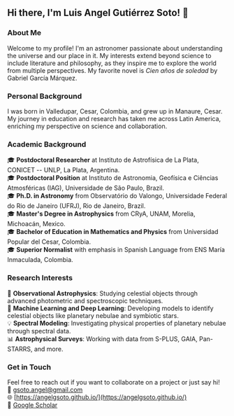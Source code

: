 ## Hi there, I'm Luis Angel Gutiérrez Soto! 👋

### About Me
Welcome to my profile! I'm an astronomer passionate about understanding the universe and our place in it. My interests extend beyond science to include literature and philosophy, as they inspire me to explore the world from multiple perspectives. My favorite novel is *Cien años de soledad* by Gabriel García Márquez.

### Personal Background
I was born in Valledupar, Cesar, Colombia, and grew up in Manaure, Cesar. My journey in education and research has taken me across Latin America, enriching my perspective on science and collaboration.

### Academic Background
🎓 **Postdoctoral Researcher** at Instituto de Astrofísica de La Plata, CONICET -- UNLP, La Plata, Argentina.  
🎓 **Postdoctoral Position** at Instituto de Astronomia, Geofísica e Ciências Atmosféricas (IAG), Universidade de São Paulo, Brazil.  
🎓 **Ph.D. in Astronomy** from Observatório do Valongo, Universidade Federal do Rio de Janeiro (UFRJ), Rio de Janeiro, Brazil.  
🎓 **Master's Degree in Astrophysics** from CRyA, UNAM, Morelia, Michoacán, Mexico.  
🎓 **Bachelor of Education in Mathematics and Physics** from Universidad Popular del Cesar, Colombia.  
🎓 **Superior Normalist** with emphasis in Spanish Language from ENS María Inmaculada, Colombia.

### Research Interests
🔭 **Observational Astrophysics**: Studying celestial objects through advanced photometric and spectroscopic techniques.  
🤖 **Machine Learning and Deep Learning**: Developing models to identify celestial objects like planetary nebulae and symbiotic stars.  
💡 **Spectral Modeling**: Investigating physical properties of planetary nebulae through spectral data.  
📊 **Astrophysical Surveys**: Working with data from S-PLUS, GAIA, Pan-STARRS, and more.

### Get in Touch
Feel free to reach out if you want to collaborate on a project or just say hi!  
📧 [gsoto.angel@gmail.com](mailto:gsoto.angel@gmail.com)  
🌐 [https://angelgsoto.github.io/](https://angelgsoto.github.io/)  
📄 [Google Scholar](https://scholar.google.com/citations?user=n2eSin0AAAAJ&hl=en)  

